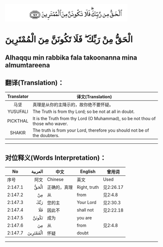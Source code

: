 ![002:147](images/002_147.gif)

# الْحَقُّ مِنْ رَبِّكَ ۖ فَلَا تَكُونَنَّ مِنَ الْمُمْتَرِينَ 

## Alhaqqu min rabbika fala takoonanna mina almumtareena

## 翻译(Translation)：

| Translator | 译文(Translation)                                            |
| :--------: | ------------------------------------------------------------ |
|    马坚    | 真理是从你的主降示的，故你绝不要怀疑。                       |
|  YUSUFALI  | The Truth is from thy Lord; so be not at all in doubt.       |
|  PICKTHAL  | It is the Truth from thy Lord (O Muhammad), so be not thou of those who waver. |
|   SHAKIR   | The truth is from your Lord, therefore you should not be of the doubters. |

---

## 对位释义(Words Interpretation)：

| No      |  العربية | 中文         | English      | 曾用词    |
| ------- | -------: | ------------ | ------------ | --------- |
| 序号    |     阿文 | Chinese      | 英文         | Used      |
| 2:147.1 |     الْحَقُّ | 正确的，真理 | Right, truth | 见2:26.17 |
| 2:147.2 |       مِنْ | 从           | from         | 见2:4.8   |
| 2:147.3 |      رَبِّكَ | 您的主       | Your Lord    | 见2:30.3  |
| 2:147.4 |      فَلَا | 因此不       | shall not    | 见2:22.18 |
| 2:147.5 |    تَكُونَنَّ | 成为         | you are      |           |
| 2:147.6 |       مِنَ | 从           | from         | 见2:4.8   |
| 2:147.7 | الْمُمْتَرِينَ | 怀疑         | doubt        |           |

---


